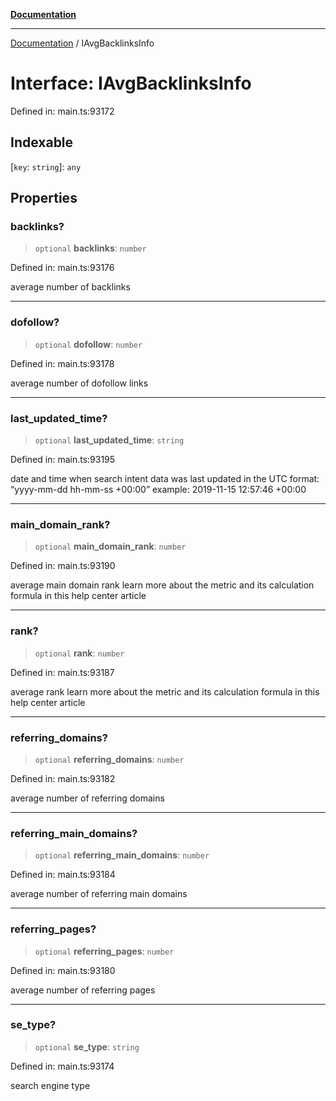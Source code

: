 [**Documentation**](../README.md)

***

[Documentation](../README.md) / IAvgBacklinksInfo

# Interface: IAvgBacklinksInfo

Defined in: main.ts:93172

## Indexable

\[`key`: `string`\]: `any`

## Properties

### backlinks?

> `optional` **backlinks**: `number`

Defined in: main.ts:93176

average number of backlinks

***

### dofollow?

> `optional` **dofollow**: `number`

Defined in: main.ts:93178

average number of dofollow links

***

### last\_updated\_time?

> `optional` **last\_updated\_time**: `string`

Defined in: main.ts:93195

date and time when search intent data was last updated
in the UTC format: “yyyy-mm-dd hh-mm-ss +00:00”
example:
2019-11-15 12:57:46 +00:00

***

### main\_domain\_rank?

> `optional` **main\_domain\_rank**: `number`

Defined in: main.ts:93190

average main domain rank
learn more about the metric and its calculation formula in this help center article

***

### rank?

> `optional` **rank**: `number`

Defined in: main.ts:93187

average rank
learn more about the metric and its calculation formula in this help center article

***

### referring\_domains?

> `optional` **referring\_domains**: `number`

Defined in: main.ts:93182

average number of referring domains

***

### referring\_main\_domains?

> `optional` **referring\_main\_domains**: `number`

Defined in: main.ts:93184

average number of referring main domains

***

### referring\_pages?

> `optional` **referring\_pages**: `number`

Defined in: main.ts:93180

average number of referring pages

***

### se\_type?

> `optional` **se\_type**: `string`

Defined in: main.ts:93174

search engine type

